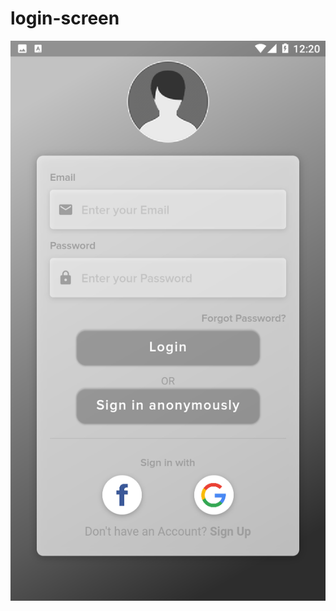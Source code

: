 # login-screen
![Alt text](https://github.com/Sturg25/login-screen/blob/master/Screenshot_20201208-002002.png)
